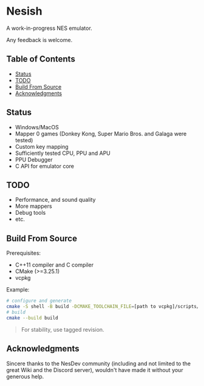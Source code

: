 # Nesish

A work-in-progress NES emulator.

Any feedback is welcome.

## Table of Contents

- [Status](#status)
- [TODO](#todo)
- [Build From Source](#build-from-source)
- [Acknowledgments](#acknowledgments)

## Status

- Windows/MacOS
- Mapper 0 games (Donkey Kong, Super Mario Bros. and Galaga were tested)
- Custom key mapping
- Sufficiently tested CPU, PPU and APU
- PPU Debugger
- C API for emulator core

## TODO

- Performance, and sound quality
- More mappers
- Debug tools
- etc.

## Build From Source

Prerequisites:

- C++11 compiler and C compiler
- CMake (>=3.25.1)
- vcpkg

Example:

```bash
# configure and generate
cmake -S shell -B build -DCMAKE_TOOLCHAIN_FILE=[path to vcpkg]/scripts/buildsystems/vcpkg.cmake -GNinja -DCMAKE_BUILD_TYPE=Release
# build
cmake --build build
```

> For stability, use tagged revision.

## Acknowledgments

Sincere thanks to the NesDev community (including and not limited to the great Wiki and the Discord server), wouldn't have made it without your generous help.
